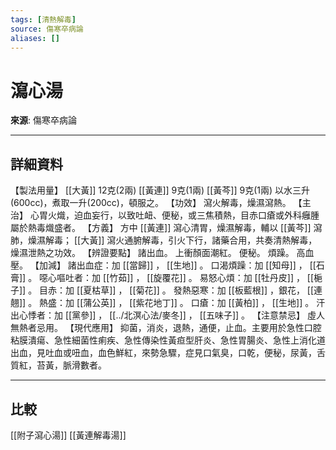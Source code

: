 ```yaml
---
tags: [清熱解毒]
source: 傷寒卒病論
aliases: []
---
```


# 瀉心湯

**來源**: 傷寒卒病論  

---

## 詳細資料
【製法用量】 [[大黃]] 12克(2兩) [[黃連]] 9克(1兩) [[黃芩]] 9克(1兩)
以水三升(600cc)，煮取一升(200cc)，頓服之。
【功效】
瀉火解毒，燥濕瀉熱。
【主治】
心胃火熾，迫血妄行，以致吐衄、便秘，或三焦積熱，目赤口瘡或外科癰腫屬於熱毒熾盛者。
【方義】
方中 [[黃連]] 瀉心清胃，燥濕解毒，輔以 [[黃芩]] 瀉肺，燥濕解毒； [[大黃]] 瀉火通腑解毒，引火下行，諸藥合用，共奏清熱解毒，燥濕泄熱之功效。
【辨證要點】
諸出血。
上衝顏面潮紅。
便秘。
煩躁。
高血壓。
【加減】
諸出血症：加 [[當歸]] ， [[生地]] 。
口渴煩躁：加 [[知母]] ， [[石膏]] 。
噁心嘔吐者：加 [[竹茹]] ， [[旋覆花]] 。
易怒心煩：加 [[牡丹皮]] ， [[梔子]] 。
目赤：加 [[夏枯草]] ， [[菊花]] 。
發熱惡寒：加 [[板藍根]] ，銀花， [[連翹]] 。
熱盛：加 [[蒲公英]] ， [[紫花地丁]] 。
口瘡：加 [[黃柏]] ， [[生地]] 。
汗出心悸者：加 [[黨參]] ， [[../北溟心法/麥冬]] ， [[五味子]] 。
【注意禁忌】
虛人無熱者忌用。
【現代應用】
抑菌，消炎，退熱，通便，止血。主要用於急性口腔粘膜潰瘍、急性細菌性痢疾、急性傳染性黃疸型肝炎、急性胃腸炎、急性上消化道出血，見吐血或吜血，血色鮮紅，來勢急驟，症見口氣臭，口乾，便秘，尿黃，舌質紅，苔黃，脈滑數者。

---

## 比較
[[附子瀉心湯]]
[[黃連解毒湯]]
